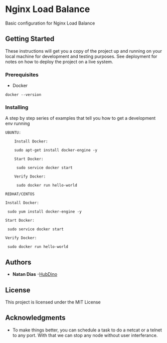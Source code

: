 # Nginx Load Balance

Basic configuration for Nginx Load Balance

## Getting Started

These instructions will get you a copy of the project up and running on your local machine for development and testing purposes. See deployment for notes on how to deploy the project on a live system.

### Prerequisites

* Docker

```
docker --version
```

### Installing

A step by step series of examples that tell you how to get a development env running


```
UBUNTU:

    Install Docker:

    sudo apt-get install docker-engine -y

    Start Docker:

     sudo service docker start

    Verify Docker:

     sudo docker run hello-world

REDHAT/CENTOS

Install Docker:

 sudo yum install docker-engine -y

Start Docker:

 sudo service docker start

Verify Docker:

 sudo docker run hello-world

```

## Authors

* **Natan Dias** -[HubDino](https://github.com/natandino/study)


## License

This project is licensed under the MIT License

## Acknowledgments

* To make things better, you can schedule a task to do a netcat or a telnet to any port. With that we can stop any node without user interferance.
